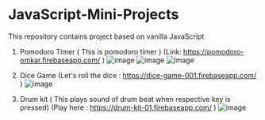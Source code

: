 # JavaScript-Mini-Projects
This repository contains project based on vanilla JavaScript

1. Pomodoro Timer ( This is pomodoro timer ) (Link: https://pomodoro-omkar.firebaseapp.com/ )
![image](https://user-images.githubusercontent.com/56589966/216951023-3803016c-bfd6-430c-a677-eb66333a0e80.png)
![image](https://user-images.githubusercontent.com/56589966/216951075-141da3b0-9770-4e28-b273-8a1ae56f477f.png)
![image](https://user-images.githubusercontent.com/56589966/216951140-eb921016-8bcc-4484-bb7f-6f0414d1f87e.png)

2. Dice Game (Let's roll the dice : https://dice-game-001.firebaseapp.com/ )
![image](https://user-images.githubusercontent.com/56589966/216950630-850a10bb-fb7c-4e9a-9051-359482a7115c.png)

3. Drum kit ( This plays sound of drum beat when respective key is pressed)
(Play here : https://drum-kit-01.firebaseapp.com/ )
![image](https://user-images.githubusercontent.com/56589966/216950758-452d43be-e23c-477c-b9e0-f6f6aa534665.png) 
